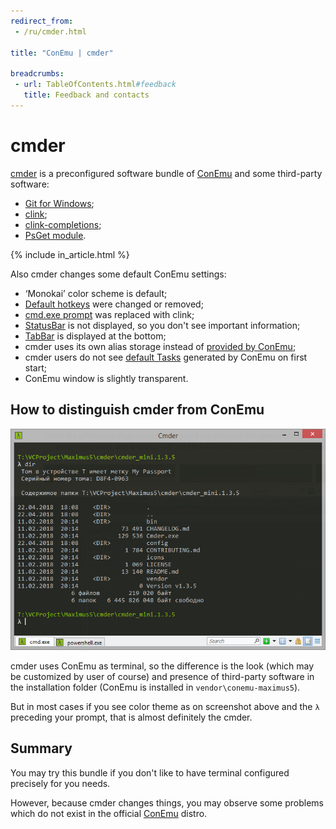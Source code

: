 ```yaml
---
redirect_from:
 - /ru/cmder.html

title: "ConEmu | cmder"

breadcrumbs:
 - url: TableOfContents.html#feedback
   title: Feedback and contacts
---
```


# cmder

[cmder](https://cmder.app/) is a preconfigured software bundle
of [ConEmu](https://conemu.github.io/) and some third-party software:

* [Git for Windows](https://gitforwindows.org/);
* [clink](TabCompletion.html#ConEmu_and_clink);
* [clink-completions](https://github.com/vladimir-kotikov/clink-completions);
* [PsGet module](https://github.com/psget/psget).

{% include in_article.html %}

Also cmder changes some default ConEmu settings:

* ‘Monokai’ color scheme is default;
* [Default hotkeys](KeyboardShortcuts.html) were changed or removed;
* [cmd.exe prompt](CmdPrompt.html) was replaced with clink;
* [StatusBar](StatusBar.html) is not displayed, so you don't see important information;
* [TabBar](TabBar.html) is displayed at the bottom;
* cmder uses its own alias storage instead of [provided by ConEmu](SettingsEnvironment.html);
* cmder users do not see [default Tasks](Tasks.html) generated by ConEmu on first start;
* ConEmu window is slightly transparent.


## How to distinguish cmder from ConEmu

![cmder](/img/cmder.png)

cmder uses ConEmu as terminal, so the difference is the look
(which may be customized by user of course)
and presence of third-party software in the installation folder
(ConEmu is installed in `vendor\conemu-maximus5`).

But in most cases if you see color theme as on screenshot above
and the `λ` preceding your prompt, that is almost definitely the cmder.


## Summary

You may try this bundle if you don't like to have terminal configured precisely for you needs.

However, because cmder changes things, you may observe some problems which
do not exist in the official [ConEmu](https://conemu.github.io/) distro.
